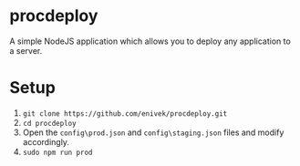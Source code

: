 # procdeploy
A simple NodeJS application which allows you to deploy any application to a server.

# Setup
1. `git clone https://github.com/enivek/procdeploy.git`
2. `cd procdeploy`
3. Open the `config\prod.json` and `config\staging.json` files and modify accordingly.
4. `sudo npm run prod`
